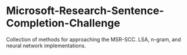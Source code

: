 # Microsoft-Research-Sentence-Completion-Challenge
Collection of methods for approaching the MSR-SCC. LSA, n-gram, and neural network implementations.
